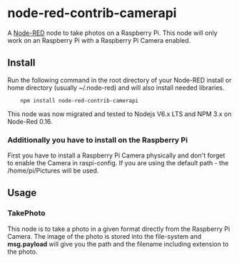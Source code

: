 # node-red-contrib-camerapi
A <a href="http://nodered.org" target="_new">Node-RED</a> node to take photos on a Raspberry Pi. This node will only work on an Raspberry Pi with a Raspberry Pi Camera enabled.

Install
-------

Run the following command in the root directory of your Node-RED install or home directory (usually ~/.node-red) and will also install needed libraries.

        npm install node-red-contrib-camerapi

This node was now migrated and tested to Nodejs V6.x LTS and NPM 3.x on Node-Red 0.16. 

### Additionally you have to install on the Raspberry Pi 

First you have to install a Raspberry Pi Camera physically and don't forget to enable the Camera in raspi-config. 
If you are using the default path - the /home/pi/Pictures will be used.

Usage
-----

### TakePhoto

This node is to take a photo in a given format directly from the Raspberry Pi Camera. The image of the photo is stored into the file-system and <b>msg.payload</b> will give you the path and the filename including extension to the photo.

